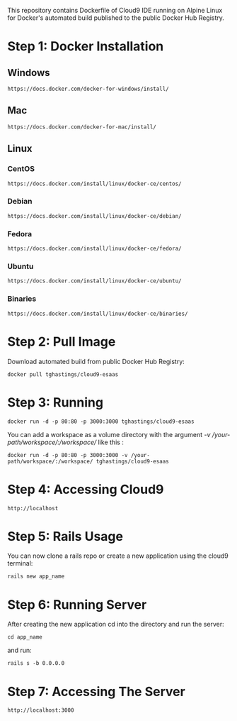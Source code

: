 This repository contains Dockerfile of Cloud9 IDE running on Alpine Linux for Docker's automated build published to the public Docker Hub Registry.

# Step 1: Docker Installation

## Windows

    https://docs.docker.com/docker-for-windows/install/

## Mac

    https://docs.docker.com/docker-for-mac/install/

## Linux

### CentOS

    https://docs.docker.com/install/linux/docker-ce/centos/

### Debian

    https://docs.docker.com/install/linux/docker-ce/debian/

### Fedora

    https://docs.docker.com/install/linux/docker-ce/fedora/ 

### Ubuntu

    https://docs.docker.com/install/linux/docker-ce/ubuntu/ 

### Binaries

    https://docs.docker.com/install/linux/docker-ce/binaries/ 

# Step 2: Pull Image

Download automated build from public Docker Hub Registry:

    docker pull tghastings/cloud9-esaas

# Step 3: Running

    docker run -d -p 80:80 -p 3000:3000 tghastings/cloud9-esaas
    
You can add a workspace as a volume directory with the argument *-v /your-path/workspace/:/workspace/* like this :

    docker run -d -p 80:80 -p 3000:3000 -v /your-path/workspace/:/workspace/ tghastings/cloud9-esaas

# Step 4: Accessing Cloud9

    http://localhost

# Step 5: Rails Usage

You can now clone a rails repo or create a new application using the cloud9 terminal:

    rails new app_name

# Step 6: Running Server

After creating the new application cd into the directory and run the server:

    cd app_name

and run:

    rails s -b 0.0.0.0

# Step 7: Accessing The Server

    http://localhost:3000